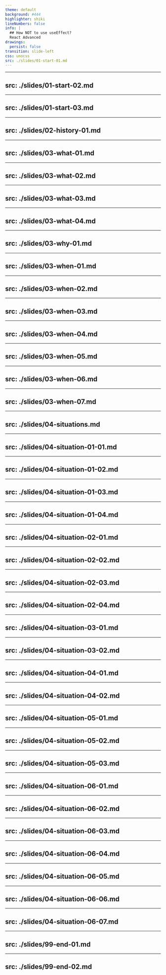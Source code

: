 ```yaml
---
theme: default
background: #444
highlighter: shiki
lineNumbers: false
info: |
  ## How NOT to use useEffect?
  React Advanced
drawings:
  persist: false
transition: slide-left
css: unocss
src: ./slides/01-start-01.md
---
```


---
src: ./slides/01-start-02.md
---

---
src: ./slides/01-start-03.md
---

---
src: ./slides/02-history-01.md
---

---
src: ./slides/03-what-01.md
---

---
src: ./slides/03-what-02.md
---

---
src: ./slides/03-what-03.md
---

---
src: ./slides/03-what-04.md
---

---
src: ./slides/03-why-01.md
---

---
src: ./slides/03-when-01.md
---

---
src: ./slides/03-when-02.md
---

---
src: ./slides/03-when-03.md
---

---
src: ./slides/03-when-04.md
---

---
src: ./slides/03-when-05.md
---

---
src: ./slides/03-when-06.md
---

---
src: ./slides/03-when-07.md
---

---
src: ./slides/04-situations.md
---

---
src: ./slides/04-situation-01-01.md
---

---
src: ./slides/04-situation-01-02.md
---

---
src: ./slides/04-situation-01-03.md
---

---
src: ./slides/04-situation-01-04.md
---

---
src: ./slides/04-situation-02-01.md
---

---
src: ./slides/04-situation-02-02.md
---

---
src: ./slides/04-situation-02-03.md
---

---
src: ./slides/04-situation-02-04.md
---

---
src: ./slides/04-situation-03-01.md
---

---
src: ./slides/04-situation-03-02.md
---

---
src: ./slides/04-situation-04-01.md
---

---
src: ./slides/04-situation-04-02.md
---

---
src: ./slides/04-situation-05-01.md
---

---
src: ./slides/04-situation-05-02.md
---

---
src: ./slides/04-situation-05-03.md
---

---
src: ./slides/04-situation-06-01.md
---

---
src: ./slides/04-situation-06-02.md
---

---
src: ./slides/04-situation-06-03.md
---

---
src: ./slides/04-situation-06-04.md
---

---
src: ./slides/04-situation-06-05.md
---

---
src: ./slides/04-situation-06-06.md
---

---
src: ./slides/04-situation-06-07.md
---

---
src: ./slides/99-end-01.md
---

---
src: ./slides/99-end-02.md
---

